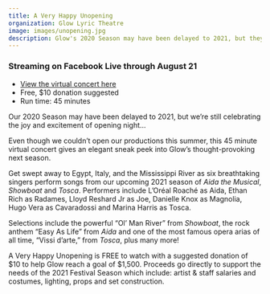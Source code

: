 ```yaml
---
title: A Very Happy Unopening
organization: Glow Lyric Theatre
image: images/unopening.jpg
description: Glow's 2020 Season may have been delayed to 2021, but they’re still celebrating the joy and excitement of opening night…
---
```


### Streaming on Facebook Live through August 21

- [View the virtual concert here](https://www.facebook.com/GlowLyricTheatre/videos/342367186920040)
- Free, $10 donation suggested
- Run time: 45 minutes

Our 2020 Season may have been delayed to 2021, but we’re still celebrating the joy and excitement of opening night…

Even though we couldn’t open our productions this summer, this 45 minute virtual concert gives an elegant sneak peek into Glow’s thought-provoking next season.

Get swept away to Egypt, Italy, and the Mississippi River as six breathtaking singers perform songs from our upcoming 2021 season of *Aida the Musical*, *Showboat* and *Tosca*. Performers include L’Oréal Roaché as Aida, Ethan Rich as Radames, Lloyd Reshard Jr as Joe, Danielle Knox as Magnolia, Hugo Vera as Cavaradossi and Marina Harris as Tosca.

Selections include the powerful “Ol’ Man River” from *Showboat*, the rock anthem “Easy As Life” from *Aida* and one of the most famous opera arias of all time, “Vissi d’arte,” from *Tosca*, plus many more!

A Very Happy Unopening is FREE to watch with a suggested donation of $10 to help Glow reach a goal of $1,500. Proceeds go directly to support the needs of the 2021 Festival Season which include: artist & staff salaries and costumes, lighting, props and set construction.
